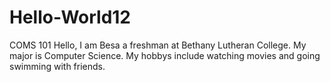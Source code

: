 # Hello-World12
COMS 101
Hello, I am Besa a freshman at Bethany Lutheran College. My major is Computer Science. 
My hobbys include watching movies and going swimming with friends.
